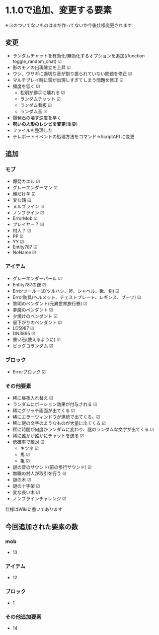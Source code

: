 # 1.1.0で追加、変更する要素
※ ☑のついてないものはまだ作ってないか今後仕様変更されます
## 変更
- ランダムチャットを有効化/無効化するオプションを追加(/function toggle_random_chat) ☑
- 影のモノの出現確立を上昇 ☑
- ウシ、ウサギに適切な音が割り振られていない問題を修正 ☑
- マルチプレイ時に雷が出現しすぎてしまう問題を修正 ☑
- 頻度を低く ☑
  - 松明が勝手に壊れる ☑
  - ランダムチャット ☑
  - ランダム看板 ☑
  - ランダム音 ☑
- 爆発石の壊す速度を早く
- **呪いの人形のレシピを変更**(重要)
- ファイルを整理した
- テレポートイベントの処理方法をコマンド→ScriptAPI に変更
## 追加
### モブ
- 爆発カエル ☑
- グレーエンダーマン ☑
- 顔だけ羊 ☑
- 変な鶏 ☑
- ヌルブライン ☑
- ノンブライン ☑
- ErrorMob ☑
- プレイヤー？ ☑
- 村人？ ☑
- PP ☑
- YY ☑
- Entity787 ☑
- NoName ☑
### アイテム
- グレーエンダーパール ☑
- Entity787の鎌 ☑
- Errorツール一式(ツルハシ、斧、シャベル、鍬、剣) ☑
- Error防具(ヘルメット、チェストプレート、レギンス、ブーツ) ☑
- 黎明のペンダント(元異世界旅行券) ☑
- 夢魔のペンダント ☑
- 夕焼けのペンダント ☑
- 昼下がりのペンダント ☑
- LD5987 ☑
- DN3895 ☑
- 重い石(使えるように) ☑
- ピッグコランダム ☑
### ブロック
- Errorブロック ☑
### その他要素
- 稀に昼夜入れ替え ☑
- ランダムにポーション効果が付与される ☑
- 稀にグリッチ画面が出てくる ☑
- 稀にエラーウィンドウが連続で出てくる。☑
- 稀に謎の文字のようなものが大量に出てくる ☑
- 稀に時間が何度かランダムに変わり、謎のランダムな文字が出てくる ☑
- 稀に誰かが誰かにチャットを送る ☑
- 低確率で敵対 ☑
  - キツネ ☑
  - 馬 ☑
  - 亀 ☑
- 謎の音のサウンド(前の歩行サウンド) ☑
- 無職の村人が取引を行う ☑
- 謎の木 ☑
- 謎の十字架 ☑
- 変な長い木 ☑
- ノンブラインチャレンジ ☑

仕様はWikiに書いてあります

## 今回追加された要素の数
### mob
- 13
### アイテム
- 12
### ブロック
- 1
### その他追加要素
- 14
